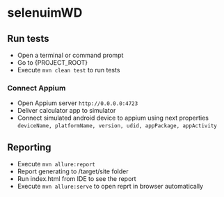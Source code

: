 # selenuimWD

## Run tests
- Open a terminal or command prompt
- Go to {PROJECT_ROOT}
- Execute `mvn clean test` to run tests

### Connect Appium
- Open Appium server `http://0.0.0.0:4723`
- Deliver calculator app to simulator 
- Connect simulated android device to appium using next properties
  `deviceName, platformName, version, udid, appPackage, appActivity`
  
## Reporting
- Execute `mvn allure:report`
- Report generating to /target/site folder
- Run index.html from IDE to see the report
- Execute `mvn allure:serve` to open reprt in browser automatically
